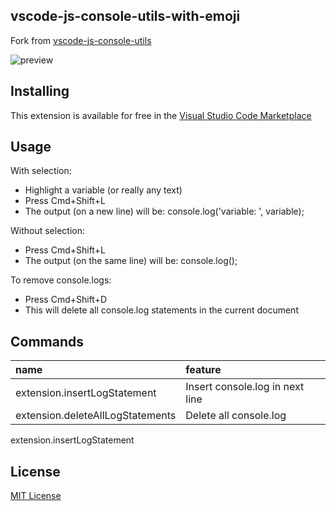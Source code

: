 ## vscode-js-console-utils-with-emoji

Fork from [vscode-js-console-utils](https://github.com/whtouche/vscode-js-console-utils)

![preview](https://i.imgur.com/0tiesd2.gif)

## Installing

This extension is available for free in the [Visual Studio Code Marketplace](https://marketplace.visualstudio.com/items?itemName=liaohui5.vscode-js-console-utils-with-emoji)

## Usage

With selection:

- Highlight a variable (or really any text)
- Press Cmd+Shift+L
- The output (on a new line) will be: console.log('variable: ', variable);

Without selection:

- Press Cmd+Shift+L
- The output (on the same line) will be: console.log();

To remove console.logs:

- Press Cmd+Shift+D
- This will delete all console.log statements in the current document

## Commands

| name                             | feature                         |
| :------------------------------- | :------------------------------ |
| extension.insertLogStatement     | Insert console.log in next line |
| extension.deleteAllLogStatements | Delete all console.log          |

extension.insertLogStatement

## License

[MIT License](LICENSE)
